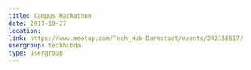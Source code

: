 ```yaml
---
title: Campus Hackathon
date: 2017-10-27
location: 
link: https://www.meetup.com/Tech_Hub-Darmstadt/events/242158517/
usergroup: techhubda
type: usergroup
---
```

